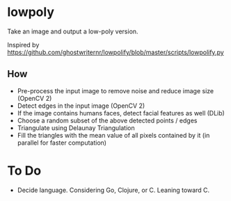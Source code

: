 # lowpoly

Take an image and output a low-poly version.

Inspired by https://github.com/ghostwriternr/lowpolify/blob/master/scripts/lowpolify.py

## How

- Pre-process the input image to remove noise and reduce image size (OpenCV 2)
- Detect edges in the input image (OpenCV 2)
- If the image contains humans faces, detect facial features as well (DLib)
- Choose a random subset of the above detected points / edges
- Triangulate using Delaunay Triangulation
- Fill the triangles with the mean value of all pixels contained by it (in parallel for faster computation)

# To Do

- Decide language. Considering Go, Clojure, or C. Leaning toward C.
